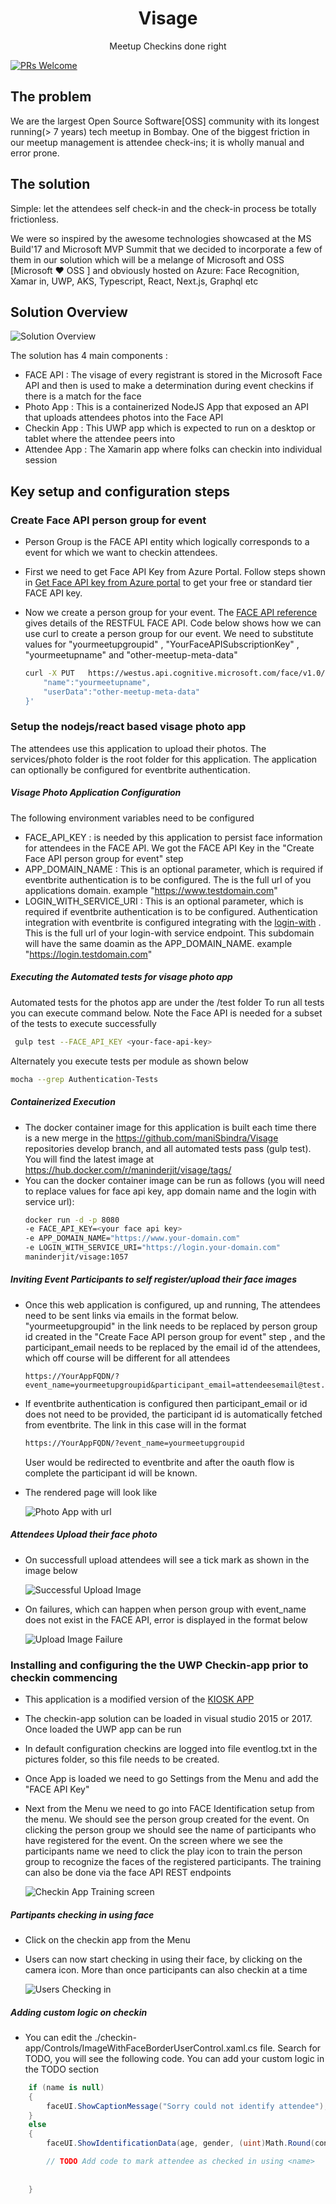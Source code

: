 <div align="center">    
<h1>Visage</h1>
Meetup Checkins done right      
</div>

<hr1>

[![PRs Welcome][prs-badge]][prs]

## The problem
We are the largest Open Source Software[OSS] community with its longest running(> 7 years) tech meetup in Bombay. One of the biggest friction in our meetup management is attendee check-ins; it is wholly manual and error prone.

## The solution

Simple: let the attendees self check-in and the check-in process be totally frictionless.

We were so inspired by the awesome technologies showcased at the MS Build'17 and Microsoft MVP Summit that
we decided to incorporate a few of them in our solution which will   be a melange of Microsoft and OSS [Microsoft :heart: OSS ] and obviously hosted on Azure: Face Recognition, Xamar  in, UWP, AKS, Typescript, React, Next.js, Graphql etc


## Solution Overview
![Solution Overview](./images/solution-overview.png)

The solution has 4 main components :
* FACE API : The visage of every registrant is stored in the Microsoft Face API and then is used to make a determination during event checkins if there is a match for the face 
* Photo App : This is a containerized NodeJS App that exposed an API that uploads attendees photos into the Face API
* Checkin App : This UWP app which is expected to run on a desktop or tablet where the attendee peers into 
* Attendee App : The Xamarin app where folks can checkin into individual session

## Key setup and configuration steps

### Create Face API person group for event
* Person Group is the FACE API entity which logically corresponds to a event for which we want to checkin attendees. 
* First we need to get Face API Key from Azure Portal. Follow steps shown in [Get Face API key from Azure portal](http://www.c-sharpcorner.com/article/how-to-create-microsoft-cognitive-service-face-api-in-azure-portal/) to get your free or standard tier FACE API key.
* Now we create a person group for your event. The [FACE API reference](https://westus.dev.cognitive.microsoft.com/docs/services/563879b61984550e40cbbe8d/operations/563879b61984550f30395236) gives details of the RESTFUL FACE API. Code below shows how we can use curl to create a person group for our event. We need to substitute values for "yourmeetupgroupid" , "YourFaceAPISubscriptionKey" , "yourmeetupname" and "other-meetup-meta-data"

    ```sh
    curl -X PUT   https://westus.api.cognitive.microsoft.com/face/v1.0/persongroups/yourmeetupgroupid   -H 'cache-control: no-cache'   -H 'content-type: application/json'   -H 'ocp-apim-subscription-key: YourFaceAPISubscriptionKey'     -d '{
        "name":"yourmeetupname",
        "userData":"other-meetup-meta-data"
    }'
    ```

### Setup the nodejs/react based visage photo app
The attendees use this application to upload their photos. The services/photo folder is the root folder for this application. The application can optionally be configured for eventbrite authentication.


##### **Visage Photo Application Configuration**
The following environment variables need to be configured
* FACE_API_KEY : is needed by this application to persist face information for attendees in the FACE API. We got the FACE API Key in the "Create Face API person group for event" step
* APP_DOMAIN_NAME : This is an optional parameter, which is required if eventbrite authentication is to be configured. The is the full url of you applications domain. example "https://www.testdomain.com"
* LOGIN_WITH_SERVICE_URI : This is an optional parameter, which is required if eventbrite authentication is to be configured. Authentication integration with eventbrite is configured integrating with the [login-with](https://github.com/MumbaiHackerspace/login-with) . This is the full url of your login-with service endpoint. This subdomain will have the same doamin as the  APP_DOMAIN_NAME. example "https://login.testdomain.com"



##### **Executing the Automated tests for visage photo app**
  Automated tests for the photos app are under the /test folder
To run all tests you can execute command below. Note the Face API is needed for a subset of the tests to execute successfully
  ```sh
   gulp test --FACE_API_KEY <your-face-api-key>
  ```
  Alternately you execute tests per module as shown below
  ```sh
  mocha --grep Authentication-Tests
  ```


##### **Containerized Execution**
* The docker container image for this application is built each time there is a new merge in the https://github.com/maniSbindra/Visage repositories develop branch, and all automated tests pass (gulp test). You will find the latest image at https://hub.docker.com/r/maninderjit/visage/tags/ 
* You can the docker container image can be run as follows (you will need to replace values for face api key, app domain name and the login with service url):
  ```sh
  docker run -d -p 8080 
  -e FACE_API_KEY=<your face api key> 
  -e APP_DOMAIN_NAME="https://www.your-domain.com" 
  -e LOGIN_WITH_SERVICE_URI="https://login.your-domain.com"    
  maninderjit/visage:1057
  ```


##### **Inviting Event Participants to self register/upload their face images**
* Once this web application is configured, up and running, The attendees need to be sent links via emails in the format below. "yourmeetupgroupid" in the link needs to be replaced by person group id created in the "Create Face API person group for event" step , and the participant_email needs to be replaced by the email id of the attendees, which off course will be different for all attendees
    ```
    https://YourAppFQDN/?event_name=yourmeetupgroupid&participant_email=attendeesemail@test.com
    ```
* If eventbrite authentication is configured then participant_email or id does not need to be provided, the participant id is automatically fetched from eventbrite. The link in this case will in the format 
  ```sh
  https://YourAppFQDN/?event_name=yourmeetupgroupid
  ```
    User would be redirected to eventbrite and after the oauth flow is complete the participant id will be known.
* The rendered page will look like

  ![Photo App with url](./images/visage-photo-app-with-url.png)

##### Attendees Upload their face photo
* On successfull upload attendees will see a tick mark as shown in the image below 

  ![Successful Upload Image](./images/visage-photo-app-upload-success.png)

* On failures, which can happen when person group with event_name does not exist in the FACE API, error is displayed in the format below

  ![Upload Image Failure](./images/visage-photo-app-upload-failure.png)



### Installing and configuring the the UWP Checkin-app prior to checkin commencing
* This application is a modified version of the [KIOSK APP](https://github.com/Microsoft/Cognitive-Samples-IntelligentKiosk)
* The checkin-app solution can be loaded in visual studio 2015 or 2017. Once loaded the UWP app can be run
* In default configuration checkins are logged into file eventlog.txt in the pictures folder, so this file needs to be created.
* Once App is loaded we need to go Settings from the Menu and add the "FACE API Key"
* Next from the Menu we need to go into FACE Identification setup from the menu. We should see the person group created for the event. On clicking the person group we should see the name of participants who have registered for the event. On the screen where we see the participants name we need to click the play icon to train the person group to recognize the faces of the registered participants. The training can also be done via the face API REST endpoints

  ![Checkin App Training screen](./images/checkin-app-train.jpg)

##### Partipants checking in using face
* Click on the checkin app from the Menu
* Users can now start checking in using their face, by clicking on the camera icon. More than once participants can also checkin at a time

  ![Users Checking in](./images/participant-checking-in.png)

##### Adding custom logic on checkin
* You can edit the ./checkin-app/Controls/ImageWithFaceBorderUserControl.xaml.cs file. Search for TODO, you will see the following code. You can add your custom logic in the TODO section

```cs
    if (name is null)
    {
        faceUI.ShowCaptionMessage("Sorry could not identify attendee");
    }
    else
    {
        faceUI.ShowIdentificationData(age, gender, (uint)Math.Round(confidence * 100), name);

        // TODO Add code to mark attendee as checked in using <name>
        
        
    }
```
[prs-badge]: https://img.shields.io/badge/PRs-welcome-brightgreen.svg?style=flat-square  
[prs]: http://makeapullrequest.com





